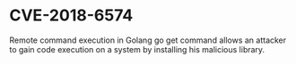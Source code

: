 # CVE-2018-6574
Remote command execution in Golang go get command allows an attacker to gain code execution on a system by installing his malicious library.

